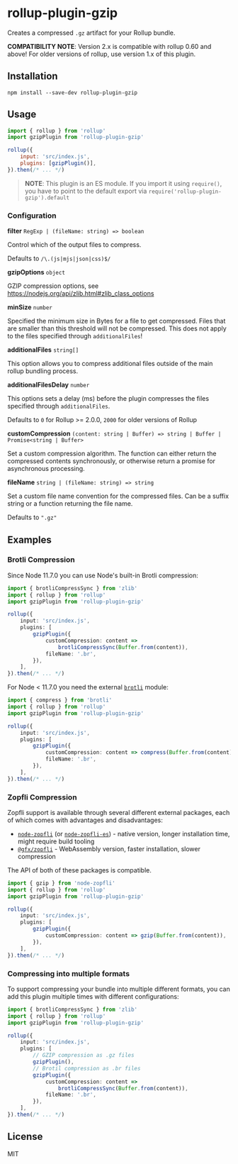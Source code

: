# rollup-plugin-gzip

Creates a compressed `.gz` artifact for your Rollup bundle.

**COMPATIBILITY NOTE**: Version 2.x is compatible with rollup 0.60 and above! For older versions of rollup, use version 1.x of this plugin.

## Installation

```
npm install --save-dev rollup-plugin-gzip
```

## Usage

```js
import { rollup } from 'rollup'
import gzipPlugin from 'rollup-plugin-gzip'

rollup({
    input: 'src/index.js',
    plugins: [gzipPlugin()],
}).then(/* ... */)
```

> **NOTE**: This plugin is an ES module. If you import it using `require()`, you have to point to the default export via `require('rollup-plugin-gzip').default`

### Configuration

**filter** `RegExp | (fileName: string) => boolean`

Control which of the output files to compress.

Defaults to `/\.(js|mjs|json|css)$/`

**gzipOptions** `object`

GZIP compression options, see https://nodejs.org/api/zlib.html#zlib_class_options

**minSize** `number`

Specified the minimum size in Bytes for a file to get compressed. Files that are smaller than this threshold will not be compressed. This does not apply to the files specified through `additionalFiles`!

**additionalFiles** `string[]`

This option allows you to compress additional files outside of the main rollup bundling process.

**additionalFilesDelay** `number`

This options sets a delay (ms) before the plugin compresses the files specified through `additionalFiles`.

Defaults to `0` for Rollup >= 2.0.0, `2000` for older versions of Rollup

**customCompression** `(content: string | Buffer) => string | Buffer | Promise<string | Buffer>`

Set a custom compression algorithm. The function can either return the compressed contents synchronously, or otherwise return a promise for asynchronous processing.

**fileName** `string | (fileName: string) => string`

Set a custom file name convention for the compressed files. Can be a suffix string or a function returning the file name.

Defaults to `".gz"`

## Examples

### Brotli Compression

Since Node 11.7.0 you can use Node's built-in Brotli compression:

```ts
import { brotliCompressSync } from 'zlib'
import { rollup } from 'rollup'
import gzipPlugin from 'rollup-plugin-gzip'

rollup({
    input: 'src/index.js',
    plugins: [
        gzipPlugin({
            customCompression: content =>
                brotliCompressSync(Buffer.from(content)),
            fileName: '.br',
        }),
    ],
}).then(/* ... */)
```

For Node < 11.7.0 you need the external [`brotli`](https://www.npmjs.com/package/brotli) module:

```ts
import { compress } from 'brotli'
import { rollup } from 'rollup'
import gzipPlugin from 'rollup-plugin-gzip'

rollup({
    input: 'src/index.js',
    plugins: [
        gzipPlugin({
            customCompression: content => compress(Buffer.from(content)),
            fileName: '.br',
        }),
    ],
}).then(/* ... */)
```

### Zopfli Compression

Zopfli support is available through several different external packages, each of which comes with advantages and disadvantages:

-   [`node-zopfli`](https://www.npmjs.com/package/node-zopfli) (or [`node-zopfli-es`](https://www.npmjs.com/package/node-zopfli-es)) - native version, longer installation time, might require build tooling
-   [`@gfx/zopfli`](https://www.npmjs.com/package/@gfx/zopfli) - WebAssembly version, faster installation, slower compression

The API of both of these packages is compatible.

```ts
import { gzip } from 'node-zopfli'
import { rollup } from 'rollup'
import gzipPlugin from 'rollup-plugin-gzip'

rollup({
    input: 'src/index.js',
    plugins: [
        gzipPlugin({
            customCompression: content => gzip(Buffer.from(content)),
        }),
    ],
}).then(/* ... */)
```

### Compressing into multiple formats

To support compressing your bundle into multiple different formats, you can add this plugin multiple times with different configurations:

```ts
import { brotliCompressSync } from 'zlib'
import { rollup } from 'rollup'
import gzipPlugin from 'rollup-plugin-gzip'

rollup({
    input: 'src/index.js',
    plugins: [
        // GZIP compression as .gz files
        gzipPlugin(),
        // Brotil compression as .br files
        gzipPlugin({
            customCompression: content =>
                brotliCompressSync(Buffer.from(content)),
            fileName: '.br',
        }),
    ],
}).then(/* ... */)
```

## License

MIT
